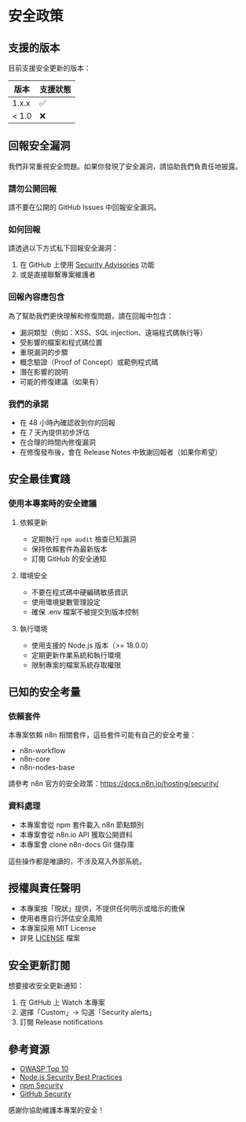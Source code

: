 # 安全政策

## 支援的版本

目前支援安全更新的版本：

| 版本 | 支援狀態 |
| --- | --- |
| 1.x.x | :white_check_mark: |
| < 1.0 | :x: |

## 回報安全漏洞

我們非常重視安全問題。如果你發現了安全漏洞，請協助我們負責任地披露。

### 請勿公開回報

請不要在公開的 GitHub Issues 中回報安全漏洞。

### 如何回報

請透過以下方式私下回報安全漏洞：

1. 在 GitHub 上使用 [Security Advisories](https://github.com/haunchen/n8n-skill/security/advisories/new) 功能
2. 或是直接聯繫專案維護者

### 回報內容應包含

為了幫助我們更快理解和修復問題，請在回報中包含：

- 漏洞類型（例如：XSS、SQL injection、遠端程式碼執行等）
- 受影響的檔案和程式碼位置
- 重現漏洞的步驟
- 概念驗證（Proof of Concept）或範例程式碼
- 潛在影響的說明
- 可能的修復建議（如果有）

### 我們的承諾

- 在 48 小時內確認收到你的回報
- 在 7 天內提供初步評估
- 在合理的時間內修復漏洞
- 在修復發布後，會在 Release Notes 中致謝回報者（如果你希望）

## 安全最佳實踐

### 使用本專案時的安全建議

1. 依賴更新
   - 定期執行 `npm audit` 檢查已知漏洞
   - 保持依賴套件為最新版本
   - 訂閱 GitHub 的安全通知

2. 環境安全
   - 不要在程式碼中硬編碼敏感資訊
   - 使用環境變數管理設定
   - 確保 .env 檔案不被提交到版本控制

3. 執行環境
   - 使用支援的 Node.js 版本（>= 18.0.0）
   - 定期更新作業系統和執行環境
   - 限制專案的檔案系統存取權限

## 已知的安全考量

### 依賴套件

本專案依賴 n8n 相關套件，這些套件可能有自己的安全考量：

- n8n-workflow
- n8n-core
- n8n-nodes-base

請參考 n8n 官方的安全政策：https://docs.n8n.io/hosting/security/

### 資料處理

- 本專案會從 npm 套件載入 n8n 節點類別
- 本專案會從 n8n.io API 獲取公開資料
- 本專案會 clone n8n-docs Git 儲存庫

這些操作都是唯讀的，不涉及寫入外部系統。

## 授權與責任聲明

- 本專案按「現狀」提供，不提供任何明示或暗示的擔保
- 使用者應自行評估安全風險
- 本專案採用 MIT License
- 詳見 [LICENSE](./LICENSE) 檔案

## 安全更新訂閱

想要接收安全更新通知：

1. 在 GitHub 上 Watch 本專案
2. 選擇「Custom」→ 勾選「Security alerts」
3. 訂閱 Release notifications

## 參考資源

- [OWASP Top 10](https://owasp.org/www-project-top-ten/)
- [Node.js Security Best Practices](https://nodejs.org/en/docs/guides/security/)
- [npm Security](https://docs.npmjs.com/about-security-audits)
- [GitHub Security](https://docs.github.com/en/code-security)

感謝你協助維護本專案的安全！
